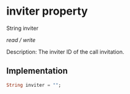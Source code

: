 


# inviter property







String inviter
  
_<span class="feature">read / write</span>_



<p>Description:  The inviter ID of the call invitation.</p>



## Implementation

```dart
String inviter = "";
```







